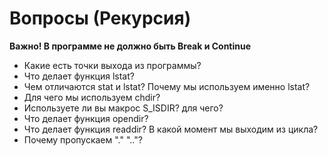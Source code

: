 # Вопросы (Рекурсия)

**Важно! В программе не должно быть Break и Continue**

* Какие есть точки выхода из программы? 
* Что делает функция lstat?
* Чем отличаются stat и lstat? Почему мы используем именно lstat?
* Для чего мы используем chdir?
* Используете ли вы макрос S_ISDIR? для чего? 
* Что делает функция opendir?
* Что делает функция readdir? В какой момент мы выходим из цикла?
* Почему пропускаем "." ".."?
